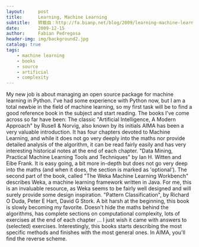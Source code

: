 ```yaml
---
layout:     post
title:      Learning, Machine Learning
subtitle:   转载自：http://fa.bianp.net/blog/2009/learning-machine-learning/
date:       2009-12-15
author:     Fabian Pedregosa
header-img: img/background2.jpg
catalog: true
tags:
    - machine learning
    - books
    - source
    - artificial
    - complexity
---
```


My new job is about managing an open source package for machine learning
in Python. I've had some experience with Python now, but I am a total
newbie in the field of machine learning, so my first task will be to
find a good reference book in the subject and start reading. The books
I've come across so far have been: The classic "Artificial Intelligence,
A Modern Approach" by Rusell & Norvig, also known by its initials AIMA
has been a very valuable introduction. It has four chapters devoted to
Machine Learning, and while it does not go very deeply into the maths
nor provide detailed analysis of the algorithm, it can be read fairly
easily and has very interesting historical notes at the end of each
chapter. "Data Mining, Practical Machine Learning Tools and Techniques"
by Ian H. Witten and Eibe Frank. It is easy going, a bit more in-depth
but does not go very deep into the maths (and when it does, the section
is marked as 'optional'). The second part of the book, called "The Weka
Machine Learning Workbench" describes Weka, a machine learning framework
written in Java. For me, this is an invaluable resource, as Weka seems
to be fairly well designed and will surely provide some design
inspiration. "Pattern Classification", by Richard O Duda, Peter E Hart,
David G Stork. A bit harsh at the beginning, this book is slowly
becoming my favorite. Doesn't hide the maths behind the algorithms, has
complete sections on computational complexity, lots of exercises at the
end of each chapter ... I just wish it came with answers to (selected)
exercises. Interestingly, this books starts describing the most specific
methods and finishes with the most general ones. In AIMA, you'll find
the reverse scheme.
